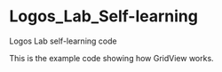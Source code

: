 # Logos_Lab_Self-learning
Logos Lab self-learning code

This is the example code showing how GridView works.
